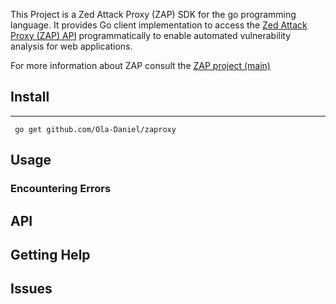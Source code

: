 This Project is a Zed Attack Proxy (ZAP) SDK for the go programming language. It provides Go client implementation to access the [Zed Attack Proxy (ZAP) API](https://www.zaproxy.org/docs/api/) programmatically to enable automated vulnerability analysis for web applications. 


For more information about ZAP consult the [ZAP project (main) ](https://www.zaproxy.org/getting-started/)



## Install
----------


     go get github.com/Ola-Daniel/zaproxy               



## Usage



### Encountering Errors



## API



## Getting Help



## Issues



